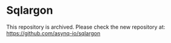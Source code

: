 # Sqlargon

This repository is archived. Please check the new repository at: https://github.com/asynq-io/sqlargon
